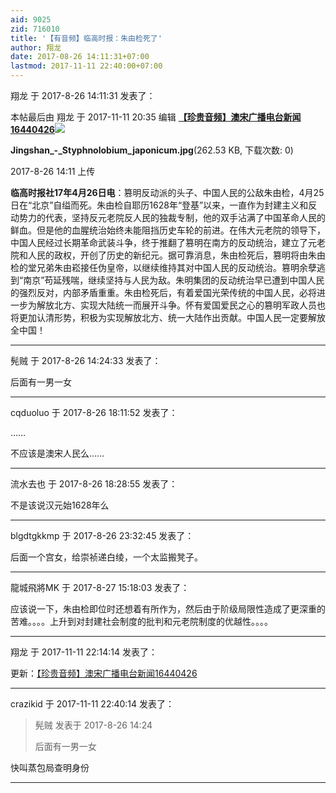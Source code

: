 ```yaml
---
aid: 9025
zid: 716010
title: '【有音频】临高时报：朱由检死了'
author: 翔龙
date: 2017-08-26 14:11:31+07:00
lastmod: 2017-11-11 22:40:00+07:00
---
```


翔龙 于 2017-8-26 14:11:31 发表了：

本帖最后由 翔龙 于 2017-11-11 20:35 编辑 [**【珍贵音频】澳宋广播电台新闻16440426**](https://www.bilibili.com/video/av16229827/#reply477269569)![](https://cdn.jsdelivr.net/gh/lzjluzijie/beichao@main/static/img/141126qu5d5c575huhjp5z.jpg)



**Jingshan\_-\_Styphnolobium\_japonicum.jpg**(262.53 KB, 下载次数: 0)



2017-8-26 14:11 上传



**临高时报社17年4月26日电**：篡明反动派的头子、中国人民的公敌朱由检，4月25日在“北京”自缢而死。朱由检自耶历1628年“登基”以来，一直作为封建主义和反动势力的代表，坚持反元老院反人民的独裁专制，他的双手沾满了中国革命人民的鲜血。但是他的血腥统治始终未能阻挡历史车轮的前进。在伟大元老院的领导下，中国人民经过长期革命武装斗争，终于推翻了篡明在南方的反动统治，建立了元老院和人民的政权，开创了历史的新纪元。据可靠消息，朱由检死后，篡明将由朱由检的堂兄弟朱由崧接任伪皇帝，以继续维持其对中国人民的反动统治。篡明余孽逃到“南京”苟延残喘，继续坚持与人民为敌。朱明集团的反动统治早已遭到中国人民的强烈反对，内部矛盾重重。朱由检死后，有着爱国光荣传统的中国人民，必将进一步为解放北方、实现大陆统一而展开斗争。怀有爱国爱民之心的篡明军政人员也将更加认清形势，积极为实现解放北方、统一大陆作出贡献。中国人民一定要解放全中国！

---------

髡贼 于 2017-8-26 14:24:33 发表了：

后面有一男一女

---------

cqduoluo 于 2017-8-26 18:11:52 发表了：

……

不应该是澳宋人民么……

---------

流水去也 于 2017-8-26 18:28:55 发表了：

不是该说汉元始1628年么

---------

blgdtgkkmp 于 2017-8-26 23:32:45 发表了：

后面一个宫女，给崇祯递白绫，一个太监搬凳子。

---------

龍城飛將MK 于 2017-8-27 15:18:03 发表了：

应该说一下，朱由检即位时还想着有所作为，然后由于阶级局限性造成了更深重的苦难。。。。上升到对封建社会制度的批判和元老院制度的优越性。。。。

---------

翔龙 于 2017-11-11 22:14:14 发表了：

更新：[【珍贵音频】澳宋广播电台新闻16440426](https://www.bilibili.com/video/av16229827/#reply477269569)

---------

crazikid 于 2017-11-11 22:40:14 发表了：

> 髡贼 发表于 2017-8-26 14:24
> 
> 后面有一男一女



快叫蒸包局查明身份

---------

